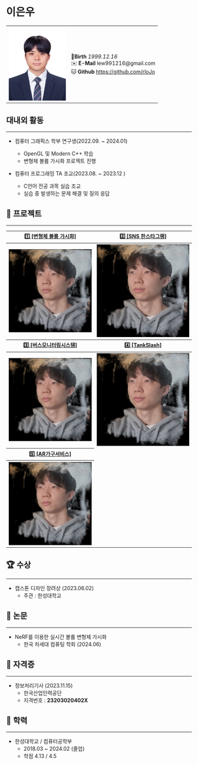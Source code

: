# 이은우

<table>
    <tr>
        <td> <img src="https://github.com/rloJo/rlojo/blob/main/ReadmeAsset/Eunwoo.jpg" width ="155" height ="200"> </td>
        <td>  🎂<b>Birth</b> <i>1999.12.16</i> 
             <br>✉️ <b>E-Mail</b> lew991216@gmail.com
             <br>  🐱 <b>Github</b> <a href = "https://github.com/rloJo"> https://github.com/rloJo </a>
        </td>
    </tr>

    
</table>





## **대내외 활동**
---
- 컴퓨터 그래픽스 학부 연구생(2022.09. ~ 2024.01)
  - OpenGL 및 Modern C++ 학습
  - 변형체 볼륨 가시화 프로젝트 진행
 
- 컴퓨터 프로그래밍 TA 조교(2023.08. ~ 2023.12 )
  - C언어 전공 과목 실습 조교
  - 실습 중 발생하는 문제 해결 및 질의 응답


## **📝 프로젝트**

---
<table>
    <tr>
        <th style="text-align: center"> <a href = "https://github.com/rloJo/BuFF"> 1️⃣ [변형체 볼륨 가시화] </a> </th>
        <th style="text-align: center">  <a href = "https://github.com/rloJo/Android_SNS_Project"> 2️⃣ [SNS 한스타그램] </a></th>
    </tr>
    <tr>
        <th style="text-align: center"><img src="https://github.com/HSUProject/BuFF/blob/main/docs/assets_readme/Before02.jpg" alt="Before" style="zoom:80%;" /></th>
        <th style="text-align: center"><img src="https://github.com/HSUProject/BuFF/blob/main/docs/assets_readme/After02.jpg" alt="After" style="zoom:80%;" /></th>
    </tr>
    <tr>
        <th style="text-align: center"> <a href = "https://github.com/rloJo/BusMonitoringSystem"> 3️⃣ [버스모니터링시스템] </a> </th>
        <th style="text-align: center"> <a href = "https://github.com/rloJo/TankSlash"> 4️⃣ [TankSlash] </a></th>
    </tr>
    <tr>
        <th style="text-align: center"><img src="https://github.com/HSUProject/BuFF/blob/main/docs/assets_readme/Before02.jpg" alt="Before" style="zoom:80%;" /></th>
        <th style="text-align: center"><img src="https://github.com/HSUProject/BuFF/blob/main/docs/assets_readme/After02.jpg" alt="After" style="zoom:80%;" /></th>
    </tr>
     <tr>
        <th style="text-align: center"> <a href = "https://github.com/rloJo/BusMonitoringSystem](https://github.com/rloJo/ARService)"> 5️⃣ [AR가구서비스] </a> </th>
    </tr>
    <tr>
        <th style="text-align: center"><img src="https://github.com/HSUProject/BuFF/blob/main/docs/assets_readme/Before02.jpg" alt="Before" style="zoom:80%;" /></th>
    </tr>
</table>    

## **🏆 수상**
---
- 캡스톤 디자인 장려상 (2023.06.02)
  - 주관 : 한성대학교


## **📜 논문**

---

- NeRF를 이용한 실시간 볼륨 변형체 가시화
    - 한국 차세대 컴퓨팅 학회 (2024.06)

## 🏅 자격증

---

- 정보처리기사 (2023.11.15)
    - 한국산업인력공단
    - 지격번호 :  **23203020402X**

## 📖 학력

---

- 한성대학교 / 컴퓨터공학부
    - 2018.03 ~ 2024.02 (졸업)
    - 학점 4.13 / 4.5

